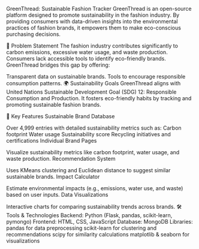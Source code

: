 GreenThread: Sustainable Fashion Tracker
GreenThread is an open-source platform designed to promote sustainability in the fashion industry. By providing consumers with data-driven insights into the environmental practices of fashion brands, it empowers them to make eco-conscious purchasing decisions.

📜 Problem Statement
The fashion industry contributes significantly to carbon emissions, excessive water usage, and waste production. Consumers lack accessible tools to identify eco-friendly brands. GreenThread bridges this gap by offering:

Transparent data on sustainable brands.
Tools to encourage responsible consumption patterns.
🌍 Sustainability Goals
GreenThread aligns with United Nations Sustainable Development Goal (SDG) 12: Responsible Consumption and Production. It fosters eco-friendly habits by tracking and promoting sustainable fashion brands.

🎯 Key Features
Sustainable Brand Database

Over 4,999 entries with detailed sustainability metrics such as:
Carbon footprint
Water usage
Sustainability score
Recycling initiatives and certifications
Individual Brand Pages

Visualize sustainability metrics like carbon footprint, water usage, and waste production.
Recommendation System

Uses KMeans clustering and Euclidean distance to suggest similar sustainable brands.
Impact Calculator

Estimate environmental impacts (e.g., emissions, water use, and waste) based on user inputs.
Data Visualizations

Interactive charts for comparing sustainability trends across brands.
🛠 Tools & Technologies
Backend: Python (Flask, pandas, scikit-learn, pymongo)
Frontend: HTML, CSS, JavaScript
Database: MongoDB
Libraries:
pandas for data preprocessing
scikit-learn for clustering and recommendations
scipy for similarity calculations
matplotlib & seaborn for visualizations
